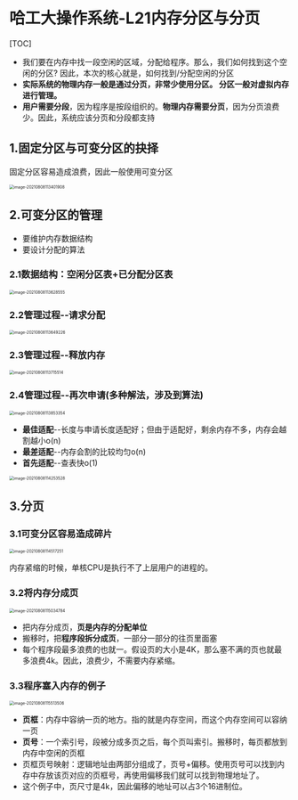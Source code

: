 # 哈工大操作系统-L21内存分区与分页

[TOC]



- 我们要在内存中找一段空闲的区域，分配给程序。那么，我们如何找到这个空闲的分区? 因此，本次的核心就是，如何找到/分配空闲的分区
- **实际系统的物理内存一般是通过分页，非常少使用分区。 分区一般对虚拟内存进行管理。**
- **用户需要分段**，因为程序是按段组织的。**物理内存需要分页**，因为分页浪费少。因此，系统应该分页和分段都支持



## 1.固定分区与可变分区的抉择

固定分区容易造成浪费，因此一般使用可变分区

<img src="E:\AAAAAAAuniPPT\4_1PPT\CSclass-OS(git)\学习笔记\${图片}\image-20210808113401908.png" alt="image-20210808113401908" style="zoom:50%;" />



## 2.可变分区的管理

- 要维护内存数据结构
- 要设计分配的算法

### 2.1数据结构：空闲分区表+已分配分区表

<img src="E:\AAAAAAAuniPPT\4_1PPT\CSclass-OS(git)\学习笔记\${图片}\image-20210808113628555.png" alt="image-20210808113628555" style="zoom:50%;" />

### 2.2管理过程--请求分配

<img src="E:\AAAAAAAuniPPT\4_1PPT\CSclass-OS(git)\学习笔记\${图片}\image-20210808113649226.png" alt="image-20210808113649226" style="zoom:50%;" />

### 2.3管理过程--释放内存

<img src="E:\AAAAAAAuniPPT\4_1PPT\CSclass-OS(git)\学习笔记\${图片}\image-20210808113715514.png" alt="image-20210808113715514" style="zoom:50%;" />

### 2.4管理过程--再次申请(多种解法，涉及到算法)

<img src="E:\AAAAAAAuniPPT\4_1PPT\CSclass-OS(git)\学习笔记\${图片}\image-20210808113853354.png" alt="image-20210808113853354" style="zoom:50%;" />

- **最佳适配**--长度与申请长度适配好；但由于适配好，剩余内存不多，内存会越割越小o(n)
- **最差适配**--内存会割的比较均匀o(n)
- **首先适配**--查表快o(1)

<img src="E:\AAAAAAAuniPPT\4_1PPT\CSclass-OS(git)\学习笔记\${图片}\image-20210808114253528.png" alt="image-20210808114253528" style="zoom:50%;" />



## 3.分页

### 3.1可变分区容易造成碎片

<img src="E:\AAAAAAAuniPPT\4_1PPT\CSclass-OS(git)\学习笔记\${图片}\image-20210808114517251.png" alt="image-20210808114517251" style="zoom:50%;" />

内存紧缩的时候，单核CPU是执行不了上层用户的进程的。

### 3.2将内存分成页

<img src="E:\AAAAAAAuniPPT\4_1PPT\CSclass-OS(git)\学习笔记\${图片}\image-20210808115034784.png" alt="image-20210808115034784" style="zoom:50%;" />

- 把内存分成页，**页是内存的分配单位**
- 搬移时，把**程序段拆分成页**，一部分一部分的往页里面塞
- 每个程序段最多浪费的也就一。假设页的大小是4K，那么塞不满的页也就最多浪费4k。因此，浪费少，不需要内存紧缩。

### 3.3程序塞入内存的例子

<img src="E:\AAAAAAAuniPPT\4_1PPT\CSclass-OS(git)\学习笔记\${图片}\image-20210808115513506.png" alt="image-20210808115513506" style="zoom:50%;" />

- **页框**：内存中容纳一页的地方。指的就是内存空间，而这个内存空间可以容纳一页
- **页号**：一个索引号，段被分成多页之后，每个页叫索引。搬移时，每页都放到内存中空闲的页框
- 页框页号映射：逻辑地址由两部分组成了，页号+偏移。使用页号可以找到内存中存放该页对应的页框号，再使用偏移我们就可以找到物理地址了。
- 这个例子中，页尺寸是4k，因此偏移的地址可以占3个16进制位。